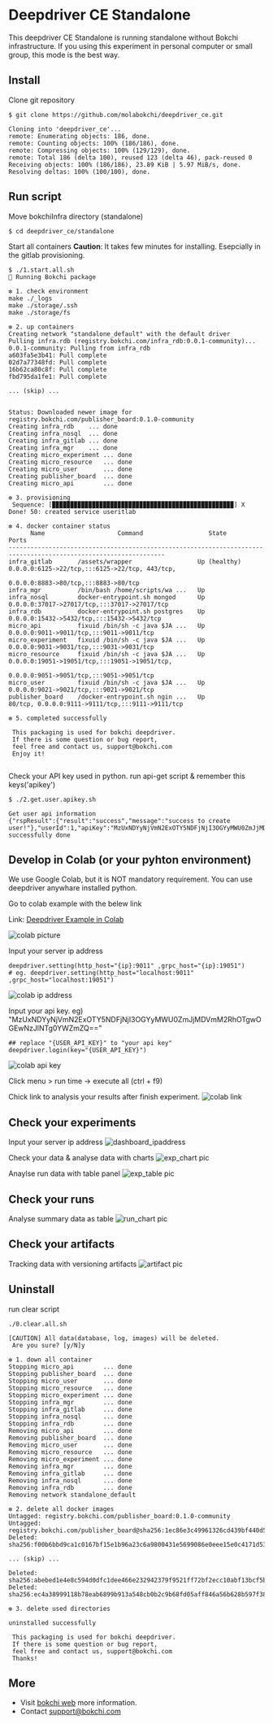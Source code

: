 # Deepdriver CE Standalone

This deepdriver CE Standalone is running standalone without Bokchi infrastructure.
If you using this experiment in personal computer or small group, this mode is the best way.

## Install

Clone git repository
```
$ git clone https://github.com/molabokchi/deepdriver_ce.git

Cloning into 'deepdriver_ce'...
remote: Enumerating objects: 186, done.
remote: Counting objects: 100% (186/186), done.
remote: Compressing objects: 100% (129/129), done.
remote: Total 186 (delta 100), reused 123 (delta 46), pack-reused 0
Receiving objects: 100% (186/186), 23.89 KiB | 5.97 MiB/s, done.
Resolving deltas: 100% (100/100), done.

```

## Run script

Move bokchiInfra directory (standalone)
```
$ cd deepdriver_ce/standalone

```

Start all containers
**Caution**: It takes few minutes for installing. Esepcially in the gitlab provisioning.

```
$ ./1.start.all.sh
🧿 Running Bokchi package

❇ 1. check environment
make ./_logs
make ./storage/.ssh
make ./storage/fs

❇ 2. up containers
Creating network "standalone_default" with the default driver
Pulling infra.rdb (registry.bokchi.com/infra_rdb:0.0.1-community)...
0.0.1-community: Pulling from infra_rdb
a603fa5e3b41: Pull complete
02d7a77348fd: Pull complete
16b62ca80c8f: Pull complete
fbd795da1fe1: Pull complete

... (skip) ...


Status: Downloaded newer image for registry.bokchi.com/publisher_board:0.1.0-community
Creating infra_rdb    ... done
Creating infra_nosql  ... done
Creating infra_gitlab ... done
Creating infra_mgr    ... done
Creating micro_experiment ... done
Creating micro_resource   ... done
Creating micro_user       ... done
Creating publisher_board  ... done
Creating micro_api        ... done

❇ 3. provisioning
 Sequence: [▉▉▉▉▉▉▉▉▉▉▉▉▉▉▉▉▉▉▉▉▉▉▉▉▉▉▉▉▉▉▉▉▉▉▉▉▉▉▉▉▉▉▉▉▉▉▉▉▉▉] X Done! 50: created service useritlab

❇ 4. docker container status
      Name                    Command                  State                                Ports
-----------------------------------------------------------------------------------------------------------------
infra_gitlab       /assets/wrapper                  Up (healthy)   0.0.0.0:6125->22/tcp,:::6125->22/tcp, 443/tcp,
                                                                   0.0.0.0:8883->80/tcp,:::8883->80/tcp
infra_mgr          /bin/bash /home/scripts/wa ...   Up
infra_nosql        docker-entrypoint.sh mongod      Up             0.0.0.0:37017->27017/tcp,:::37017->27017/tcp
infra_rdb          docker-entrypoint.sh postgres    Up             0.0.0.0:15432->5432/tcp,:::15432->5432/tcp
micro_api          fixuid /bin/sh -c java $JA ...   Up             0.0.0.0:9011->9011/tcp,:::9011->9011/tcp
micro_experiment   fixuid /bin/sh -c java $JA ...   Up             0.0.0.0:9031->9031/tcp,:::9031->9031/tcp
micro_resource     fixuid /bin/sh -c java $JA ...   Up             0.0.0.0:19051->19051/tcp,:::19051->19051/tcp,
                                                                   0.0.0.0:9051->9051/tcp,:::9051->9051/tcp
micro_user         fixuid /bin/sh -c java $JA ...   Up             0.0.0.0:9021->9021/tcp,:::9021->9021/tcp
publisher_board    /docker-entrypoint.sh ngin ...   Up             80/tcp, 0.0.0.0:9111->9111/tcp,:::9111->9111/tcp

❇ 5. completed successfully

 This packaging is used for bokchi deepdriver.
 If there is some question or bug report,
 feel free and contact us, support@bokchi.com
 Enjoy it!


```

Check your API key used in python.
run api-get script & remember this keys('apikey')
```
$ ./2.get.user.apikey.sh

Get user api information
{"rspResult":{"result":"success","message":"success to create user!"},"userId":1,"apiKey":"MzUxNDYyNjVmN2ExOTY5NDFjNjI3OGYyMWU0ZmJjMDVmM2RhOTgwOGEwNzJlNTg0YWZmZQ=="}
successfully done

```


## Develop in Colab (or your pyhton environment)

We use Google Colab, but it is NOT mandatory requirement. You can use deepdriver anywhare installed python.

Go to colab example with the belew link

 Link: [Deepdriver Example in Colab](https://colab.research.google.com/github/molabokchi/bokchi_open_lab/blob/main/deepdriver_ce.ipynb)

![colab picture](https://github.com/molabokchi/deepdriver_ce/blob/3b6e9346f1b1bab8ddc07ebe839b8d1c6b28e306/etc/pic/colab_example2.png)



Input your server ip address
  
```
deepdriver.setting(http_host="{ip}:9011" ,grpc_host="{ip}:19051")
# eg. deepdriver.setting(http_host="localhost:9011" ,grpc_host="localhost:19051")

```
![colab ip address](https://github.com/molabokchi/deepdriver_ce/blob/3b6e9346f1b1bab8ddc07ebe839b8d1c6b28e306/etc/pic/colab_ip.png)



Input your api key.
eg) "MzUxNDYyNjVmN2ExOTY5NDFjNjI3OGYyMWU0ZmJjMDVmM2RhOTgwOGEwNzJlNTg0YWZmZQ=="

```
## replace "{USER_API_KEY}" to "your api key"
deepdriver.login(key="{USER_API_KEY}")

```
![colab api key](https://github.com/molabokchi/deepdriver_ce/blob/21fcbd227091de6f8cc5904d95bffaea5b3c6b66/etc/pic/colab_apikey.png)


Click menu > run time -> execute all (ctrl + f9)


Chick link to analysis your results after finish experiment.
![colab link](https://github.com/molabokchi/deepdriver_ce/blob/3b6e9346f1b1bab8ddc07ebe839b8d1c6b28e306/etc/pic/finished_link.png)



## Check your experiments
Input your server ip address
 ![dashboard_ipaddress](https://github.com/molabokchi/deepdriver_ce/blob/21fcbd227091de6f8cc5904d95bffaea5b3c6b66/etc/pic/dash_ipaddr.png)

Check your data & analyse data with charts
 ![exp_chart pic](https://github.com/molabokchi/deepdriver_ce/blob/3b6e9346f1b1bab8ddc07ebe839b8d1c6b28e306/etc/pic/exper_charts1.png)


Anaylse run data with table panel
 ![exp_table pic](https://github.com/molabokchi/deepdriver_ce/blob/3b6e9346f1b1bab8ddc07ebe839b8d1c6b28e306/etc/pic/exper_table.png)

## Check your runs
Analyse summary data as table
 ![run_chart pic](https://github.com/molabokchi/deepdriver_ce/blob/3b6e9346f1b1bab8ddc07ebe839b8d1c6b28e306/etc/pic/run_charts1.png)


## Check your artifacts
Tracking data with versioning artifacts
 ![artifact pic](arti_overview.png)


## Uninstall
run clear script
```
./0.clear.all.sh

[CAUTION] All data(database, log, images) will be deleted.
 Are you sure? [y/N]y

❇ 1. down all container
Stopping micro_api        ... done
Stopping publisher_board  ... done
Stopping micro_user       ... done
Stopping micro_resource   ... done
Stopping micro_experiment ... done
Stopping infra_mgr        ... done
Stopping infra_gitlab     ... done
Stopping infra_nosql      ... done
Stopping infra_rdb        ... done
Removing micro_api        ... done
Removing publisher_board  ... done
Removing micro_user       ... done
Removing micro_resource   ... done
Removing micro_experiment ... done
Removing infra_mgr        ... done
Removing infra_gitlab     ... done
Removing infra_nosql      ... done
Removing infra_rdb        ... done
Removing network standalone_default

❇ 2. delete all docker images
Untagged: registry.bokchi.com/publisher_board:0.1.0-community
Untagged: registry.bokchi.com/publisher_board@sha256:1ec86e3c49961326cd439bf440d5b053b207613d370f656a8b94eb4e408c7315
Deleted: sha256:f00b6bbd9ca1c0167bf15e1b96a23c6a9800431e5699086e0eee15e0c4171d53

... (skip) ...

Deleted: sha256:abebed1e4e8c594d0dfc1dee466e232942379f9521ff72bf2ecc10abf13bcf5b
Deleted: sha256:ec4a38999118b78eab6899b913a548cb0b2c9b68fd05aff846a56b628b597f38

❇ 3. delete used directories

uninstalled successfully

 This packaging is used for bokchi deepdriver.
 If there is some question or bug report,
 feel free and contact us, support@bokchi.com
 Thanks!

```

## More

- Visit [bokchi web](https://bokchi.com) more information.
- Contact <support@bokchi.com>



